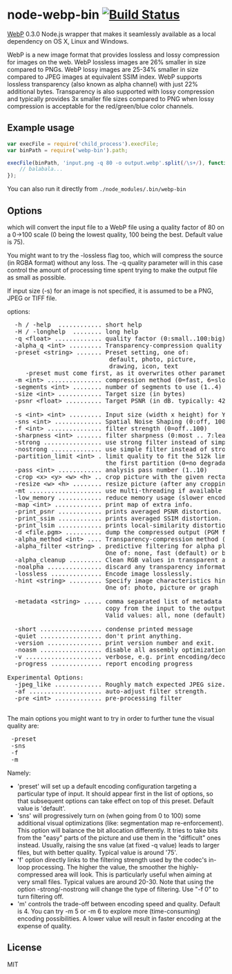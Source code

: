 # node-webp-bin [![Build Status](https://secure.travis-ci.org/yuanyan/node-webp-bin.png?branch=master)](http://travis-ci.org/yuanyan/node-webp-bin)

[WebP](https://developers.google.com/speed/webp/) 0.3.0 Node.js wrapper that makes it seamlessly available as a local dependency on OS X, Linux and Windows.

WebP is a new image format that provides lossless and lossy compression for images on the web.
WebP lossless images are 26% smaller in size compared to PNGs. WebP lossy images are 25-34% smaller in size compared to JPEG images at equivalent SSIM index.
WebP supports lossless transparency (also known as alpha channel) with just 22% additional bytes.
Transparency is also supported with lossy compression and typically provides 3x smaller file sizes compared to PNG when lossy compression is
acceptable for the red/green/blue color channels.

## Example usage

```js
var execFile = require('child_process').execFile;
var binPath = require('webp-bin').path;

execFile(binPath, 'input.png -q 80 -o output.webp'.split(/\s+/), function(err, stdout, stderr) {
    // balabala...
});
```

You can also run it directly from `./node_modules/.bin/webp-bin`

## Options

which will convert the input file to a WebP file using a quality factor of 80
on a 0-&gt;100 scale (0 being the lowest quality, 100 being the best. Default
value is 75).

You might want to try the -lossless flag too, which will compress the source
(in RGBA format) without any loss. The -q quality parameter will in this case
control the amount of processing time spent trying to make the output file as
small as possible.

If input size (-s) for an image is not specified, it is assumed to be a PNG,
JPEG or TIFF file.

options:
<pre>
  -h / -help  ............ short help
  -H / -longhelp  ........ long help
  -q &lt;float&gt; ............. quality factor (0:small..100:big)
  -alpha_q &lt;int&gt; ......... Transparency-compression quality (0..100).
  -preset &lt;string&gt; ....... Preset setting, one of:
                            default, photo, picture,
                            drawing, icon, text
     -preset must come first, as it overwrites other parameters.
  -m &lt;int&gt; ............... compression method (0=fast, 6=slowest)
  -segments &lt;int&gt; ........ number of segments to use (1..4)
  -size &lt;int&gt; ............ Target size (in bytes)
  -psnr &lt;float&gt; .......... Target PSNR (in dB. typically: 42)

  -s &lt;int&gt; &lt;int&gt; ......... Input size (width x height) for YUV
  -sns &lt;int&gt; ............. Spatial Noise Shaping (0:off, 100:max)
  -f &lt;int&gt; ............... filter strength (0=off..100)
  -sharpness &lt;int&gt; ....... filter sharpness (0:most .. 7:least sharp)
  -strong ................ use strong filter instead of simple (default).
  -nostrong .............. use simple filter instead of strong.
  -partition_limit &lt;int&gt; . limit quality to fit the 512k limit on
                           the first partition (0=no degradation ... 100=full)
  -pass &lt;int&gt; ............ analysis pass number (1..10)
  -crop &lt;x&gt; &lt;y&gt; &lt;w&gt; &lt;h&gt; .. crop picture with the given rectangle
  -resize &lt;w&gt; &lt;h&gt; ........ resize picture (after any cropping)
  -mt .................... use multi-threading if available
  -low_memory ............ reduce memory usage (slower encoding)
  -map &lt;int&gt; ............. print map of extra info.
  -print_psnr ............ prints averaged PSNR distortion.
  -print_ssim ............ prints averaged SSIM distortion.
  -print_lsim ............ prints local-similarity distortion.
  -d &lt;file.pgm&gt; .......... dump the compressed output (PGM file).
  -alpha_method &lt;int&gt; .... Transparency-compression method (0..1)
  -alpha_filter &lt;string&gt; . predictive filtering for alpha plane.
                           One of: none, fast (default) or best.
  -alpha_cleanup ......... Clean RGB values in transparent area.
  -noalpha ............... discard any transparency information.
  -lossless .............. Encode image losslessly.
  -hint &lt;string&gt; ......... Specify image characteristics hint.
                           One of: photo, picture or graph

  -metadata &lt;string&gt; ..... comma separated list of metadata to
                           copy from the input to the output if present.
                           Valid values: all, none (default), exif, icc, xmp

  -short ................. condense printed message
  -quiet ................. don't print anything.
  -version ............... print version number and exit.
  -noasm ................. disable all assembly optimizations.
  -v ..................... verbose, e.g. print encoding/decoding times
  -progress .............. report encoding progress

Experimental Options:
  -jpeg_like ............. Roughly match expected JPEG size.
  -af .................... auto-adjust filter strength.
  -pre &lt;int&gt; ............. pre-processing filter

</pre>

The main options you might want to try in order to further tune the
visual quality are:
<pre>
 -preset
 -sns
 -f
 -m
</pre>

Namely:
  * 'preset' will set up a default encoding configuration targeting a
     particular type of input. It should appear first in the list of options,
     so that subsequent options can take effect on top of this preset.
     Default value is 'default'.
  * 'sns' will progressively turn on (when going from 0 to 100) some additional
     visual optimizations (like: segmentation map re-enforcement). This option
     will balance the bit allocation differently. It tries to take bits from the
     "easy" parts of the picture and use them in the "difficult" ones instead.
     Usually, raising the sns value (at fixed -q value) leads to larger files,
     but with better quality.
     Typical value is around '75'.
  * 'f' option directly links to the filtering strength used by the codec's
     in-loop processing. The higher the value, the smoother the
     highly-compressed area will look. This is particularly useful when aiming
     at very small files. Typical values are around 20-30. Note that using the
     option -strong/-nostrong will change the type of filtering. Use "-f 0" to
     turn filtering off.
  * 'm' controls the trade-off between encoding speed and quality. Default is 4.
     You can try -m 5 or -m 6 to explore more (time-consuming) encoding
     possibilities. A lower value will result in faster encoding at the expense
     of quality.


## License

MIT
